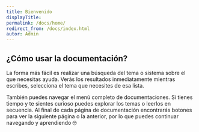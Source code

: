 ```yaml
---
title: Bienvenido
displayTitle: 
permalink: /docs/home/
redirect_from: /docs/index.html
autor: Admin
---
```


## ¿Cómo usar la documentación?

La forma más fácil es realizar una búsqueda del tema o sistema sobre el que necesitas ayuda. Verás los resultados inmediatamente mientras escribes, selecciona el tema que necesites de esa lista.

También puedes navegar el menú completo de documentaciones. Si tienes tiempo y te sientes curioso puedes explorar los temas o leerlos en secuencia. Al final de cada página de documentación encontrarás botones para ver la siguiente página o la anterior, por lo que puedes continuar navegando y aprendiendo 🤓